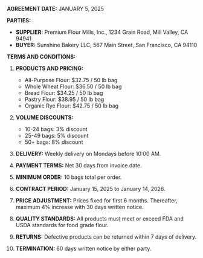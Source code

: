 **AGREEMENT DATE:** JANUARY 5, 2025

**PARTIES:**
- **SUPPLIER:** Premium Flour Mills, Inc., 1234 Grain Road, Mill Valley, CA 94941
- **BUYER:** Sunshine Bakery LLC, 567 Main Street, San Francisco, CA 94110

**TERMS AND CONDITIONS:**

1. **PRODUCTS AND PRICING:**
   - All-Purpose Flour: $32.75 / 50 lb bag
   - Whole Wheat Flour: $36.50 / 50 lb bag
   - Bread Flour: $34.25 / 50 lb bag
   - Pastry Flour: $38.95 / 50 lb bag
   - Organic Rye Flour: $42.75 / 50 lb bag

2. **VOLUME DISCOUNTS:**
   - 10-24 bags: 3% discount
   - 25-49 bags: 5% discount
   - 50+ bags: 8% discount

3. **DELIVERY:** Weekly delivery on Mondays before 10:00 AM.

4. **PAYMENT TERMS:** Net 30 days from invoice date.

5. **MINIMUM ORDER:** 10 bags total per order.

6. **CONTRACT PERIOD:** January 15, 2025 to January 14, 2026.

7. **PRICE ADJUSTMENT:** Prices fixed for first 6 months. Thereafter, maximum 4% increase with 30 days written notice.

8. **QUALITY STANDARDS:** All products must meet or exceed FDA and USDA standards for food grade flour.

9. **RETURNS:** Defective products can be returned within 7 days of delivery.

10. **TERMINATION:** 60 days written notice by either party.
